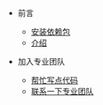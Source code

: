 * 前言
    * [安装依赖包](zh-cn/essentials/installation.md)
    * [介绍](zh-cn/essentials/introduction.md)

* 加入专业团队
    * [帮忙写点代码](zh-cn/contribute/contribute.md)
    * [联系一下专业团队](zh-cn/contribute/contact.md)
